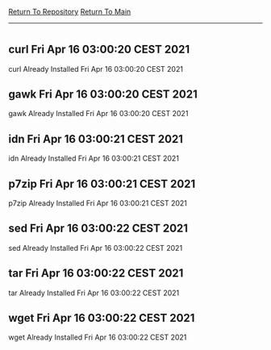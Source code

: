 [Return To Repository](https://github.com/bast69/piholeparser/)
[Return To Main](https://github.com/bast69/piholeparser/blob/master/RecentRunLogs/Mainlog.md)
____________________________________
# 
## curl Fri Apr 16 03:00:20 CEST 2021
curl Already Installed Fri Apr 16 03:00:20 CEST 2021
## gawk Fri Apr 16 03:00:20 CEST 2021
gawk Already Installed Fri Apr 16 03:00:20 CEST 2021
## idn Fri Apr 16 03:00:21 CEST 2021
idn Already Installed Fri Apr 16 03:00:21 CEST 2021
## p7zip Fri Apr 16 03:00:21 CEST 2021
p7zip Already Installed Fri Apr 16 03:00:21 CEST 2021
## sed Fri Apr 16 03:00:22 CEST 2021
sed Already Installed Fri Apr 16 03:00:22 CEST 2021
## tar Fri Apr 16 03:00:22 CEST 2021
tar Already Installed Fri Apr 16 03:00:22 CEST 2021
## wget Fri Apr 16 03:00:22 CEST 2021
wget Already Installed Fri Apr 16 03:00:22 CEST 2021

